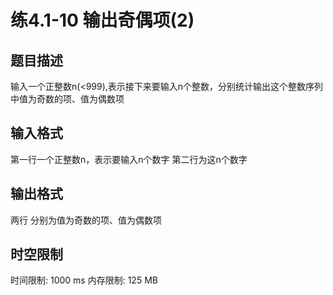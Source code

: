 # 练4.1-10 输出奇偶项(2)

## 题目描述

输入一个正整数n(<999),表示接下来要输入n个整数，分别统计输出这个整数序列中值为奇数的项、值为偶数项

## 输入格式

第一行一个正整数n，表示要输入n个数字
第二行为这n个数字

## 输出格式

两行 分别为值为奇数的项、值为偶数项

## 时空限制

时间限制: 1000 ms
内存限制: 125 MB
